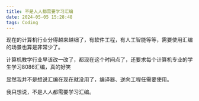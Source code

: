 ```yaml
---
title: 不是人人都需要学习汇编
date: 2024-05-05 15:28:48
tags: Coding
---
```




现在的计算机行业分得越来越细了，有软件工程，有人工智能等等，需要使用汇编的场景也算是非常少了。
<!--more-->
计算机教学行业早该改一改了，都现在这个时间点了，还要求每个计算机专业的学生学习8086汇编，真的好笑

显然我并不是想说汇编在现在就没用了，编译器、逆向工程任需要使用。

我只想说，不是人人都需要学习汇编。
